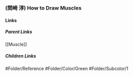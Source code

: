 ### (関崎 淳) How to Draw Muscles
#### Links
##### Parent Links
[[Muscle]]
##### Children Links
#Folder/Reference
#Folder/Color/Green
#Folder/Subcolor/1
